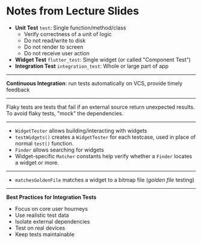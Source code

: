 # Notes from Lecture Slides
- **Unit Test** `test`: Single function/method/class
  - Verify correctness of a unit of logic
  - Do not read/write to disk
  - Do not render to screen
  - Do not receive user action
- **Widget Test** `flutter_test`: Single widget (or called "Component Test")
- **Integration Test** `integration_test`: Whole or large part of app

---

**Continuous Integration**: run tests automatically on VCS, provide timely feedback

---

Flaky tests are tests that fail if an external source return unexpected results.
To avoid flaky tests, "mock" the dependencies.

---

- `WidgetTester` allows building/interacting with widgets
- `testWidgets()` creates a `WidgetTester` for each testcase, used in place of normal `test()` function.
- `Finder` allows searching for widgets
- Widget-specific `Matcher` constants help verify whether a `Finder` locates a widget or more.

---

* `matchesGoldenFile` matches a widget to a bitmap file (_golden file_ testing)

---

**Best Practices for Integration Tests**
- Focus on core user hourneys
- Use realistic test data
- Isolate external dependencies
- Test on real devices
- Keep tests maintainable